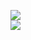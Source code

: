 [![](https://img.shields.io/badge/Made%20With-Github%20Spray-lightgrey.svg?style=for-the-badge&logo=github)](https://github.com/Annihil/github-spray#6772)  
[![](https://i.imgur.com/2DrTn0Z.gif)](https://github.com/Annihil/github-spray)